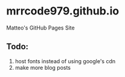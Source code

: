 # mrrcode979.github.io
Matteo's GitHub Pages Site

## Todo:
1. host fonts instead of using google's cdn
2. make more blog posts
